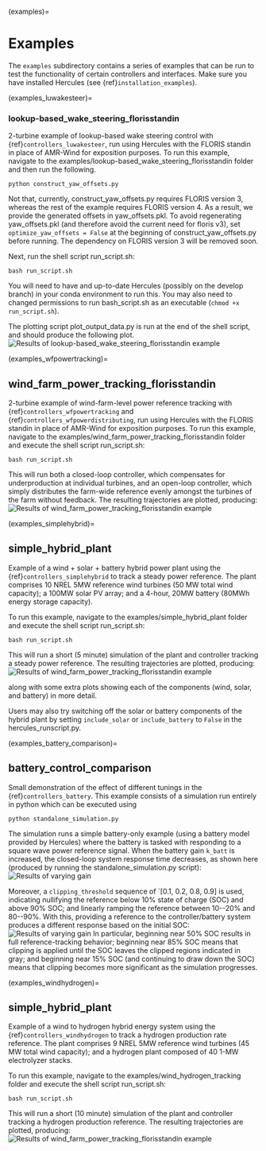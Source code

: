 (examples)=
# Examples

The `examples` subdirectory contains a series of examples that can be run to test the functionality
of certain controllers and interfaces. Make sure you have installed Hercules
(see {ref}`installation_examples`).

(examples_luwakesteer)=
### lookup-based_wake_steering_florisstandin
2-turbine example of lookup-based wake steering control with
{ref}`controllers_luwakesteer`,
run using Hercules with the FLORIS standin
in place of AMR-Wind for exposition purposes. To run this example, navigate to the 
examples/lookup-based_wake_steering_florisstandin folder and then run the following.
```
python construct_yaw_offsets.py
```

Not that, currently, construct_yaw_offsets.py requires FLORIS version 3, whereas the rest of the 
example requires FLORIS version 4. As a result, we provide the generated offsets in
yaw_offsets.pkl. To avoid regenerating yaw_offsets.pkl (and therefore avoid the current need for 
floris v3), set `optimize_yaw_offsets = False` at the beginning of construct_yaw_offsets.py before
running. The dependency on FLORIS version 3 will be removed soon.

Next, run the shell script run_script.sh:
```
bash run_script.sh
```
You will need to have and up-to-date Hercules (possibly on the develop branch) in your conda
environment to run this. You may also need to changed permissions to run bash_script.sh as an executable (`chmod +x run_script.sh`).

The plotting script plot_output_data.py is run at the end of the shell script,
and should produce the following plot.
![Results of lookup-based_wake_steering_florisstandin example](
    graphics/lookup-table-example-plot.png
)

(examples_wfpowertracking)=
## wind_farm_power_tracking_florisstandin
2-turbine example of wind-farm-level power reference tracking with 
{ref}`controllers_wfpowertracking` and {ref}`controllers_wfpowerdistributing`, 
run using Hercules with the FLORIS 
standin in place of AMR-Wind for exposition purposes. To run this example, navigate to the 
examples/wind_farm_power_tracking_florisstandin folder and execute the shell script run_script.sh:
```
bash run_script.sh
```

This will run both a closed-loop controller, which compensates for underproduction at individual 
turbines, and an open-loop controller, which simply distributes the farm-wide reference evenly
amongst the turbines of the farm without feedback. The resulting trajectories are plotted, 
producing:
![Results of wind_farm_power_tracking_florisstandin example](
    graphics/wf-power-tracking-plot.png
)

(examples_simplehybrid)=
## simple_hybrid_plant
Example of a wind + solar + battery hybrid power plant using the 
{ref}`controllers_simplehybrid` to
track a steady power reference. The plant comprises 10 NREL 5MW reference wind turbines
(50 MW total wind capacity); a 100MW solar PV array; and a 4-hour, 20MW battery (80MWh energy
storage capacity).

To run this example, navigate to the examples/simple_hybrid_plant folder and execute the shell
script run_script.sh:
```
bash run_script.sh
```

This will run a short (5 minute) simulation of the plant and controller tracking a steady power
reference. The resulting trajectories are plotted, producing:
![Results of wind_farm_power_tracking_florisstandin example](
    graphics/simple-hybrid-example-plot.png
)

along with some extra plots showing each of the components (wind, solar, and battery) in more
detail.

Users may also try switching off the solar or battery components of the hybrid plant by setting
`include_solar` or `include_battery` to `False` in the hercules_runscript.py.

(examples_battery_comparison)=
## battery_control_comparison

Small demonstration of the effect of different tunings in the {ref}`controllers_battery`.
This example consists of a simulation run entirely in python which can be executed using
```
python standalone_simulation.py
```

The simulation runs a simple battery-only example (using a battery model provided by
Hercules) where the battery is tasked with responding to a square wave power reference signal.
When the battery gain `k_batt` is increased, the closed-loop system response time decreases, as
shown here (produced by running the standalone_simulation.py script):
![Results of varying gain](
    graphics/battery-varying-gains.png
)

Moreover, a `clipping_threshold` sequence of `[0.1, 0.2, 0.8, 0.9] is used, indicating nullifying
the reference below 10% state of charge (SOC) and above 90% SOC; and linearly ramping the reference
between 10--20% and 80--90%. With this, providing a reference to the controller/battery system
produces a different response based on the initial SOC:
![Results of varying gain](
    graphics/battery-soc-clipping.png
)
In particular, beginning near 50% SOC results in full reference-tracking behavior; beginning near
85% SOC means that clipping is applied until the SOC leaves the clipped regions indicated in gray;
and beginning near 15% SOC (and continuing to draw down the SOC) means that clipping becomes more
significant as the simulation progresses.

(examples_windhydrogen)=
## simple_hybrid_plant
Example of a wind to hydrogen hybrid energy system using the 
{ref}`controllers_windhydrogen` to
track a hydrogen production rate reference. The plant comprises 9 NREL 5MW reference wind turbines
(45 MW total wind capacity); and a hydrogen plant composed of 40 1-MW electrolyzer stacks.

To run this example, navigate to the examples/wind_hydrogen_tracking folder and execute the shell
script run_script.sh:
```
bash run_script.sh
```

This will run a short (10 minute) simulation of the plant and controller tracking a hydrogen production reference. The resulting trajectories are plotted, producing:
![Results of wind_farm_power_tracking_florisstandin example](
    graphics/wind-hydrogen-example-plot.png
)
